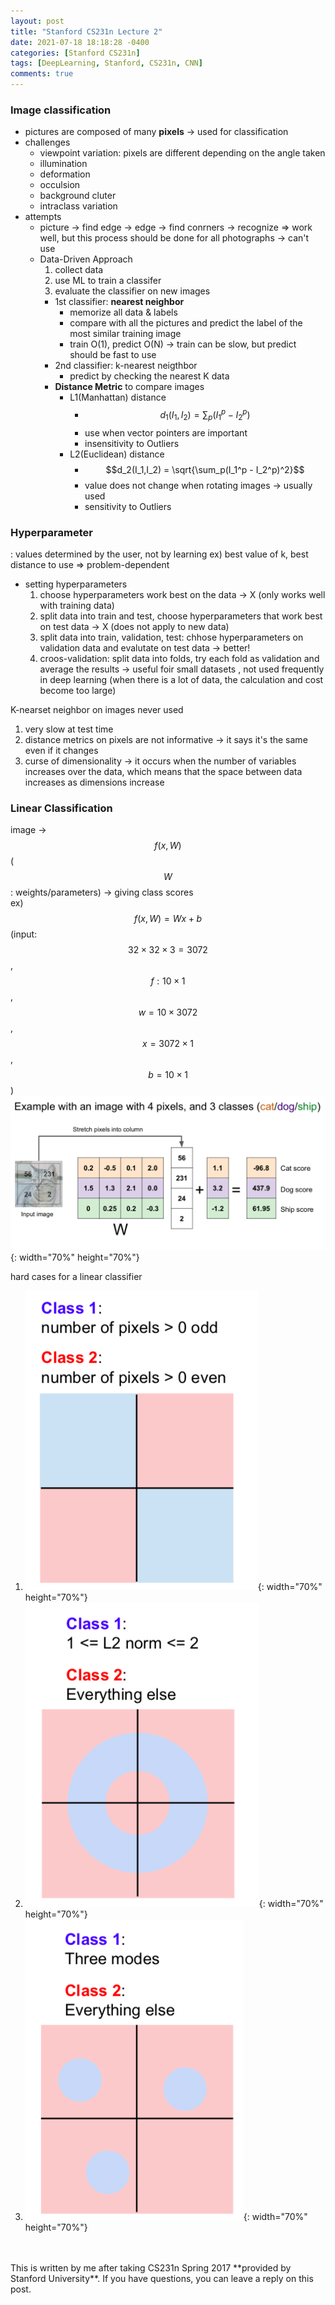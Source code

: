 ```yaml
---
layout: post
title: "Stanford CS231n Lecture 2"
date: 2021-07-18 18:18:28 -0400
categories: [Stanford CS231n]
tags: [DeepLearning, Stanford, CS231n, CNN]
comments: true
---
```


### Image classification
- pictures are composed of many **pixels** -> used for classification
- challenges
    - viewpoint variation: pixels are different depending on the angle taken
    - illumination
    - deformation
    - occulsion
    - background cluter
    - intraclass variation
- attempts
    - picture -> find edge -> edge -> find conrners -> recognize
      => work well, but this process should be done for all photographs -> can't use
    - Data-Driven Approach
        1. collect data
        2. use ML to train a classifer
        3. evaluate the classifier on new images
        - 1st classifier: **nearest neighbor**
            - memorize all data & labels
            - compare with all the pictures and predict the label of the most similar training image
            - train O(1), predict O(N) -> train can be slow, but predict should be fast to use
        - 2nd classifier: k-nearest neigthbor
            - predict by checking the nearest K data
        - **Distance Metric** to compare images
            - L1(Manhattan) distance
                - $$d_1(I_1, I_2) = \sum_p(I_1^p - I_2^p)$$
                - use when vector pointers are important
                - insensitivity to Outliers 
            - L2(Euclidean) distance
                - $$d_2(I_1,I_2) = \sqrt{\sum_p(I_1^p - I_2^p)^2}$$
                - value does not change when rotating images -> usually used
                - sensitivity to Outliers
### Hyperparameter
: values determined by the user, not by learning
ex) best value of k, best distance to use => problem-dependent
- setting hyperparameters
    1. choose hyperparameters work best on the data -> X (only works well with training data)
    2. split data into train and test, choose hyperparameters that work best on test data -> X (does not apply to new data)
    3. split data into train, validation, test: chhose hyperparameters on validation data and evalutate on test data -> better!
    4. croos-validation: split data into folds, try each fold as validation and average the results -> useful foir small datasets , not used frequently in deep learning (when there is a lot of data, the calculation and cost become too large)
    
K-nearset neighbor on images never used
1. very slow at test time
2. distance metrics on pixels are not informative -> it says it's the same even if it changes
3. curse of dimensionality -> it occurs when the number of variables increases over the data, which means that the space between data increases as dimensions increase

### Linear Classification
image -> $$f(x, W)$$ ($$W$$: weights/parameters) -> giving class scores<br/>
ex) $$f(x,W) = Wx + b$$ (input: $$32\times32\times3=3072$$, $$f:10\times1$$, $$w=10\times3072$$, $$x=3072\times1$$, $$b=10\times1$$)
![1](/images/cs231n/lec2/1.png){: width="70%" height="70%"}

hard cases for a linear classifier
1. ![2](/images/cs231n/lec2/2.png){: width="70%" height="70%"}
2. ![3](/images/cs231n/lec2/3.png){: width="70%" height="70%"}
3. ![4](/images/cs231n/lec2/4.png){: width="70%" height="70%"}

<br/>
<br/>
This is written by me after taking CS231n Spring 2017 **provided by Stanford University**.
If you have questions, you can leave a reply on this post.